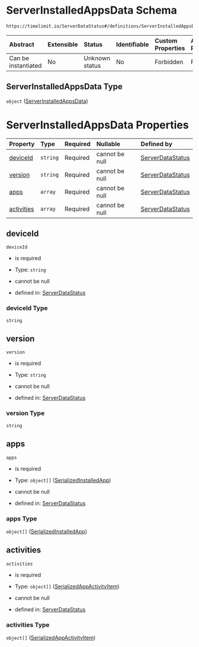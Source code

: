 # ServerInstalledAppsData Schema

```txt
https://timelimit.io/ServerDataStatus#/definitions/ServerInstalledAppsData
```



| Abstract            | Extensible | Status         | Identifiable | Custom Properties | Additional Properties | Access Restrictions | Defined In                                                                            |
| :------------------ | :--------- | :------------- | :----------- | :---------------- | :-------------------- | :------------------ | :------------------------------------------------------------------------------------ |
| Can be instantiated | No         | Unknown status | No           | Forbidden         | Forbidden             | none                | [ServerDataStatus.schema.json\*](ServerDataStatus.schema.json "open original schema") |

## ServerInstalledAppsData Type

`object` ([ServerInstalledAppsData](serverdatastatus-definitions-serverinstalledappsdata.md))

# ServerInstalledAppsData Properties

| Property                  | Type     | Required | Nullable       | Defined by                                                                                                                                                                                           |
| :------------------------ | :------- | :------- | :------------- | :--------------------------------------------------------------------------------------------------------------------------------------------------------------------------------------------------- |
| [deviceId](#deviceid)     | `string` | Required | cannot be null | [ServerDataStatus](serverdatastatus-definitions-serverinstalledappsdata-properties-deviceid.md "https://timelimit.io/ServerDataStatus#/definitions/ServerInstalledAppsData/properties/deviceId")     |
| [version](#version)       | `string` | Required | cannot be null | [ServerDataStatus](serverdatastatus-definitions-serverinstalledappsdata-properties-version.md "https://timelimit.io/ServerDataStatus#/definitions/ServerInstalledAppsData/properties/version")       |
| [apps](#apps)             | `array`  | Required | cannot be null | [ServerDataStatus](serverdatastatus-definitions-serverinstalledappsdata-properties-apps.md "https://timelimit.io/ServerDataStatus#/definitions/ServerInstalledAppsData/properties/apps")             |
| [activities](#activities) | `array`  | Required | cannot be null | [ServerDataStatus](serverdatastatus-definitions-serverinstalledappsdata-properties-activities.md "https://timelimit.io/ServerDataStatus#/definitions/ServerInstalledAppsData/properties/activities") |

## deviceId



`deviceId`

* is required

* Type: `string`

* cannot be null

* defined in: [ServerDataStatus](serverdatastatus-definitions-serverinstalledappsdata-properties-deviceid.md "https://timelimit.io/ServerDataStatus#/definitions/ServerInstalledAppsData/properties/deviceId")

### deviceId Type

`string`

## version



`version`

* is required

* Type: `string`

* cannot be null

* defined in: [ServerDataStatus](serverdatastatus-definitions-serverinstalledappsdata-properties-version.md "https://timelimit.io/ServerDataStatus#/definitions/ServerInstalledAppsData/properties/version")

### version Type

`string`

## apps



`apps`

* is required

* Type: `object[]` ([SerializedInstalledApp](serverdatastatus-definitions-serializedinstalledapp.md))

* cannot be null

* defined in: [ServerDataStatus](serverdatastatus-definitions-serverinstalledappsdata-properties-apps.md "https://timelimit.io/ServerDataStatus#/definitions/ServerInstalledAppsData/properties/apps")

### apps Type

`object[]` ([SerializedInstalledApp](serverdatastatus-definitions-serializedinstalledapp.md))

## activities



`activities`

* is required

* Type: `object[]` ([SerializedAppActivityItem](serverdatastatus-definitions-serializedappactivityitem.md))

* cannot be null

* defined in: [ServerDataStatus](serverdatastatus-definitions-serverinstalledappsdata-properties-activities.md "https://timelimit.io/ServerDataStatus#/definitions/ServerInstalledAppsData/properties/activities")

### activities Type

`object[]` ([SerializedAppActivityItem](serverdatastatus-definitions-serializedappactivityitem.md))
